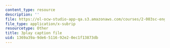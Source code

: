 ```yaml
---
content_type: resource
description: ''
file: https://ol-ocw-studio-app-qa.s3.amazonaws.com/courses/2-003sc-engineering-dynamics-fall-2011/1369a39a9de6511692e20ec1f13873db_YZ9y4zcfCPs.vtt
file_type: application/x-subrip
resourcetype: Other
title: 3play caption file
uid: 1369a39a-9de6-5116-92e2-0ec1f13873db
---
```

